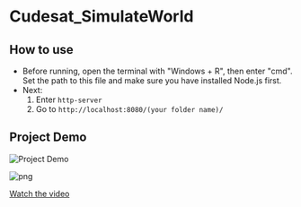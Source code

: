 # Cudesat_SimulateWorld

## How to use
* Before running, open the terminal with "Windows + R", then enter "cmd". Set the path to this file and make sure you have installed Node.js first.
* Next:  
  1. Enter `http-server`  
  2. Go to `http://localhost:8080/(your folder name)/`

## Project Demo

![Project Demo](https://img.youtube.com/vi/gD4nHCcuk3Q/maxresdefault.jpg)

![png](https://github.com/user-attachments/assets/cb7d5dc9-f76e-411f-8ecd-51c6767c4929)


[Watch the video](https://youtu.be/gD4nHCcuk3Q)
